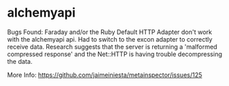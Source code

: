 # alchemyapi

Bugs Found: Faraday and/or the Ruby Default HTTP Adapter don't work with the alchemyapi api.
Had to switch to the excon adapter to correctly receive data. Research suggests that
the server is returning a 'malformed compressed response' and the Net::HTTP is having trouble
decompressing the data.

More Info:
https://github.com/jaimeiniesta/metainspector/issues/125
